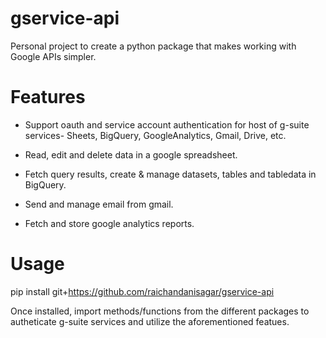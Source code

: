 # gservice-api
Personal project to create a python package that makes working with Google APIs simpler.

# Features
- Support oauth and service account authentication for host of g-suite services- Sheets, BigQuery, GoogleAnalytics, Gmail, Drive, etc.

- Read, edit and delete data in a google spreadsheet.

- Fetch query results, create & manage datasets, tables and tabledata in BigQuery.

- Send and manage email from gmail.

- Fetch and store google analytics reports.


# Usage
pip install git+https://github.com/raichandanisagar/gservice-api

Once installed, import methods/functions from the different packages to autheticate g-suite services and utilize the aforementioned featues.


